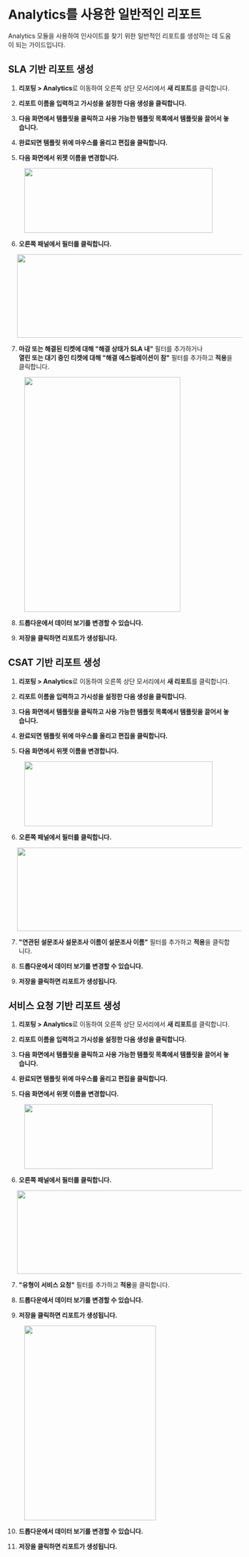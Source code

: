 # Analytics를 사용한 일반적인 리포트

Analytics 모듈을 사용하여 인사이트를 찾기 위한 일반적인 리포트를 생성하는 데 도움이 되는 가이드입니다.

## SLA 기반 리포트 생성

1. **리포팅 > Analytics**로 이동하여 오른쪽 상단 모서리에서 **새 리포트**를 클릭합니다.

2. **리포트 이름을 입력하고 가시성을 설정한 다음 생성을 클릭합니다.**

3. **다음 화면에서 템플릿을 클릭하고 사용 가능한 템플릿 목록에서 템플릿을 끌어서 놓습니다.**

4. **완료되면 템플릿 위에 마우스를 올리고 편집을 클릭합니다.**

5. **다음 화면에서 위젯 이름을 변경합니다.**

<img src="https:/s3.amazonaws.com/cdn.freshdesk.com/data/helpdesk/attachments/production/50002976199/original/tvO8kGnb8H_dnRp8HlWofeFgbk2_Fvymcg.png?1620724976" width="422" height="145" style="margin-left: 36px;" />

6. **오른쪽 패널에서 필터를 클릭합니다.**

<img src="https:/s3.amazonaws.com/cdn.freshdesk.com/data/helpdesk/attachments/production/50002976196/original/iIVa3Nf-Yt7YPZ8OGOIpfbu2scu4GHGHHA.png?1620724972" width="552" height="187" style="margin-left: 20px;" />

7. **마감 또는 해결된 티켓에 대해 "해결 상태가 SLA 내"** 필터를 추가하거나  
   **열린 또는 대기 중인 티켓에 대해 "해결 에스컬레이션이 참"** 필터를 추가하고 **적용**을 클릭합니다.

<img src="https:/s3.amazonaws.com/cdn.freshdesk.com/data/helpdesk/attachments/production/50002976201/original/DuzewRcEj70DmiDeE4IVo3u1F7O15Bgrdg.png?1620724976" width="350" height="526" style="margin-left: 36px;" />

8. **드롭다운에서 데이터 보기를 변경할 수 있습니다.**

9. **저장을 클릭하면 리포트가 생성됩니다.**

## CSAT 기반 리포트 생성

1. **리포팅 > Analytics**로 이동하여 오른쪽 상단 모서리에서 **새 리포트**를 클릭합니다.

2. **리포트 이름을 입력하고 가시성을 설정한 다음 생성을 클릭합니다.**

3. **다음 화면에서 템플릿을 클릭하고 사용 가능한 템플릿 목록에서 템플릿을 끌어서 놓습니다.**

4. **완료되면 템플릿 위에 마우스를 올리고 편집을 클릭합니다.**

5. **다음 화면에서 위젯 이름을 변경합니다.**

<img src="https:/s3.amazonaws.com/cdn.freshdesk.com/data/helpdesk/attachments/production/50002976198/original/scAkOnYohNQwl7G6ZiQHl45CXUsGhPNxsA.png?1620724975" width="422" height="145" style="margin-left: 36px;" />

6. **오른쪽 패널에서 필터를 클릭합니다.**

<img src="https:/s3.amazonaws.com/cdn.freshdesk.com/data/helpdesk/attachments/production/50002976194/original/fPkDEgDdtkA3x47l8BLMwjoTxI7ZhY5MwA.png?1620724971" width="552" height="187" style="margin-left: 20px;" />

7. **"연관된 설문조사 설문조사 이름이 설문조사 이름"** 필터를 추가하고 **적용**을 클릭합니다.

8. **드롭다운에서 데이터 보기를 변경할 수 있습니다.**

9. **저장을 클릭하면 리포트가 생성됩니다.**

## 서비스 요청 기반 리포트 생성

1. **리포팅 > Analytics**로 이동하여 오른쪽 상단 모서리에서 **새 리포트**를 클릭합니다.

2. **리포트 이름을 입력하고 가시성을 설정한 다음 생성을 클릭합니다.**

3. **다음 화면에서 템플릿을 클릭하고 사용 가능한 템플릿 목록에서 템플릿을 끌어서 놓습니다.**

4. **완료되면 템플릿 위에 마우스를 올리고 편집을 클릭합니다.**

5. **다음 화면에서 위젯 이름을 변경합니다.**

<img src="https:/s3.amazonaws.com/cdn.freshdesk.com/data/helpdesk/attachments/production/50002976197/original/1yviaE2v4YrN6ory27deYJZez3Wb2RDqIA.png?1620724974" width="422" height="145" style="margin-left: 36px;" />

6. **오른쪽 패널에서 필터를 클릭합니다.**

<img src="https:/s3.amazonaws.com/cdn.freshdesk.com/data/helpdesk/attachments/production/50002976195/original/wMVYQG8CutCnX4cbkEIuKKm8OjkAme--Tw.png?1620724972" width="552" height="187" style="margin-left: 20px;" />

7. **"유형이 서비스 요청"** 필터를 추가하고 **적용**을 클릭합니다.

8. **드롭다운에서 데이터 보기를 변경할 수 있습니다.**

9. **저장을 클릭하면 리포트가 생성됩니다.**

<img src="https:/s3.amazonaws.com/cdn.freshdesk.com/data/helpdesk/attachments/production/50002976200/original/iT0XfDJVUZDdlTU1A-p_mLEV2ovkCqyXnw.png?1620724976" width="295" height="436" style="margin-left: 36px;" />

10. **드롭다운에서 데이터 보기를 변경할 수 있습니다.**

11. **저장을 클릭하면 리포트가 생성됩니다.**